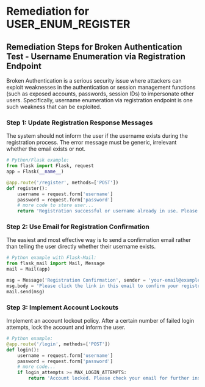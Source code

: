 # Remediation for USER_ENUM_REGISTER

## Remediation Steps for Broken Authentication Test - Username Enumeration via Registration Endpoint

Broken Authentication is a serious security issue where attackers can exploit weaknesses in the authentication or session management functions (such as exposed accounts, passwords, session IDs) to impersonate other users. Specifically, username enumeration via registration endpoint is one such weakness that can be exploited.

### Step 1: Update Registration Response Messages

The system should not inform the user if the username exists during the registration process. The error message must be generic, irrelevant whether the email exists or not.

```python
# Python/Flask example:
from flask import Flask, request
app = Flask(__name__)

@app.route('/register', methods=['POST'])
def register():
    username = request.form['username']
    password = request.form['password']
    # more code to store user...
    return 'Registration successful or username already in use. Please check your email for confirmation'
```

### Step 2: Use Email for Registration Confirmation

The easiest and most effective way is to send a confirmation email rather than telling the user directly whether their username exists.

```python
# Python example with Flask-Mail:
from flask_mail import Mail, Message
mail = Mail(app)

msg = Message('Registration Confirmation', sender = 'your-email@example.com', recipients = [username])
msg.body = 'Please click the link in this email to confirm your registration.'
mail.send(msg)
```

### Step 3: Implement Account Lockouts

Implement an account lockout policy. After a certain number of failed login attempts, lock the account and inform the user.

```python
# Python example:
@app.route('/login', methods=['POST'])
def login():
    username = request.form['username']
    password = request.form['password']
    # more code...
    if login_attempts >= MAX_LOGIN_ATTEMPTS:
        return 'Account locked. Please check your email for further instructions.'
```